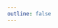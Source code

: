 ```yaml
---
outline: false
---
```

<script setup>
import CustomComponent from './CustomComponent.vue'
</script>

<CustomComponent />



<style>
.VPDoc {
  padding-top: 0 !important;
}
</style>
